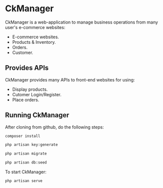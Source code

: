 # CkManager

CkManager is a web-application to manage business operations from many user's e-commerce websites:

- E-commerce websites.
- Products & Inventory.
- Orders.
- Customer.

## Provides APIs

CkManager provides many APIs to front-end websites for using:

- Display products.
- Cutomer Login/Register.
- Place orders.

## Running CkManager

After cloning from github, do the following steps:

```bash
composer install
```

```bash
php artisan key:generate
```

```bash
php artisan migrate
```

```bash
php artisan db:seed
```

To start CkManager:

```bash
php artisan serve
```
